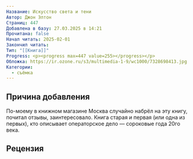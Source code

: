 ```yaml
---
Название: Искусство света и тени
Автор: Джон Элтон
Страниц: 447
Добавлена в базу: 27.03.2025 в 14:21
Прочитана: false
Начал читать: 2025-02-01
Закончил читать: 
Тип: "[[Книга]]"
Progress: <p><progress max=447 value=255></progress></p>
Обложка: https://ir.ozone.ru/s3/multimedia-1-9/wc1000/7328698413.jpg
Категории:
  - съёмка
---
```

## Причина добавления

По-моему в книжном магазине Москва случайно набрёл на эту книгу, почитал отзывы, заинтересовало. Книга старая и первая (или одна из первых), кто описывает операторское дело — сороковые года 20го века.

## Рецензия
